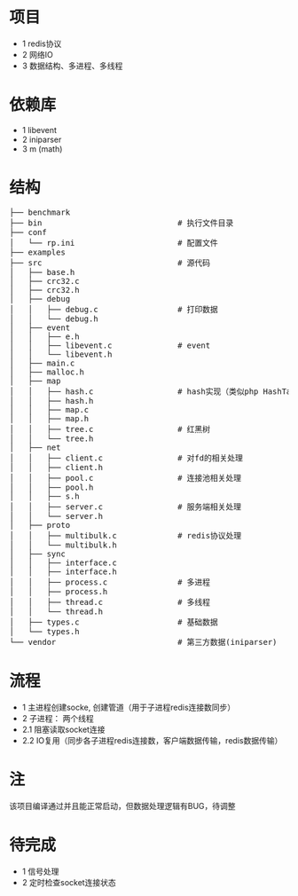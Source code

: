 # 项目
- 1 redis协议
- 2 网络IO
- 3 数据结构、多进程、多线程

# 依赖库
- 1 libevent
- 2 iniparser
- 3 m (math)

# 结构
<pre>
├── benchmark
├── bin       						# 执行文件目录
├── conf
│   └── rp.ini 						# 配置文件
├── examples
├── src                             # 源代码
│   ├── base.h
│   ├── crc32.c
│   ├── crc32.h
│   ├── debug
│   │   ├── debug.c                 # 打印数据
│   │   └── debug.h
│   ├── event
│   │   ├── e.h
│   │   ├── libevent.c              # event
│   │   └── libevent.h
│   ├── main.c
│   ├── malloc.h
│   ├── map
│   │   ├── hash.c                  # hash实现（类似php HashTable, 不同是这里是无序的）
│   │   ├── hash.h
│   │   ├── map.c
│   │   ├── map.h
│   │   ├── tree.c                  # 红黑树
│   │   └── tree.h
│   ├── net
│   │   ├── client.c                # 对fd的相关处理
│   │   ├── client.h
│   │   ├── pool.c                  # 连接池相关处理
│   │   ├── pool.h
│   │   ├── s.h
│   │   ├── server.c                # 服务端相关处理
│   │   └── server.h
│   ├── proto
│   │   ├── multibulk.c             # redis协议处理
│   │   └── multibulk.h
│   ├── sync
│   │   ├── interface.c
│   │   ├── interface.h
│   │   ├── process.c               # 多进程
│   │   ├── process.h
│   │   ├── thread.c                # 多线程
│   │   └── thread.h
│   ├── types.c                     # 基础数据
│   └── types.h
└── vendor                          # 第三方数据(iniparser)
</pre>

# 流程
- 1 主进程创建socke, 创建管道（用于子进程redis连接数同步）
- 2 子进程： 两个线程
- 2.1 阻塞读取socket连接
- 2.2 IO复用（同步各子进程redis连接数，客户端数据传输，redis数据传输）

# 注
  该项目编译通过并且能正常启动，但数据处理逻辑有BUG，待调整

# 待完成
- 1 信号处理
- 2 定时检查socket连接状态